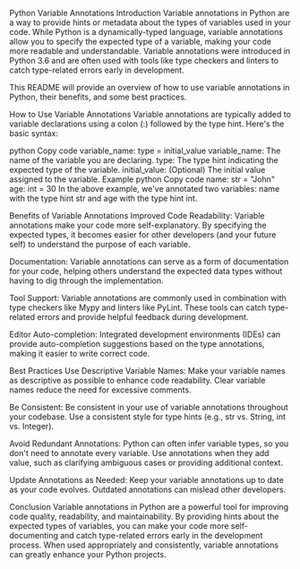 Python Variable Annotations
Introduction
Variable annotations in Python are a way to provide hints or metadata about the types of variables used in your code. While Python is a dynamically-typed language, variable annotations allow you to specify the expected type of a variable, making your code more readable and understandable. Variable annotations were introduced in Python 3.6 and are often used with tools like type checkers and linters to catch type-related errors early in development.

This README will provide an overview of how to use variable annotations in Python, their benefits, and some best practices.

How to Use Variable Annotations
Variable annotations are typically added to variable declarations using a colon (:) followed by the type hint. Here's the basic syntax:

python
Copy code
variable_name: type = initial_value
variable_name: The name of the variable you are declaring.
type: The type hint indicating the expected type of the variable.
initial_value: (Optional) The initial value assigned to the variable.
Example
python
Copy code
name: str = "John"
age: int = 30
In the above example, we've annotated two variables: name with the type hint str and age with the type hint int.

Benefits of Variable Annotations
Improved Code Readability: Variable annotations make your code more self-explanatory. By specifying the expected types, it becomes easier for other developers (and your future self) to understand the purpose of each variable.

Documentation: Variable annotations can serve as a form of documentation for your code, helping others understand the expected data types without having to dig through the implementation.

Tool Support: Variable annotations are commonly used in combination with type checkers like Mypy and linters like PyLint. These tools can catch type-related errors and provide helpful feedback during development.

Editor Auto-completion: Integrated development environments (IDEs) can provide auto-completion suggestions based on the type annotations, making it easier to write correct code.

Best Practices
Use Descriptive Variable Names: Make your variable names as descriptive as possible to enhance code readability. Clear variable names reduce the need for excessive comments.

Be Consistent: Be consistent in your use of variable annotations throughout your codebase. Use a consistent style for type hints (e.g., str vs. String, int vs. Integer).

Avoid Redundant Annotations: Python can often infer variable types, so you don't need to annotate every variable. Use annotations when they add value, such as clarifying ambiguous cases or providing additional context.

Update Annotations as Needed: Keep your variable annotations up to date as your code evolves. Outdated annotations can mislead other developers.

Conclusion
Variable annotations in Python are a powerful tool for improving code quality, readability, and maintainability. By providing hints about the expected types of variables, you can make your code more self-documenting and catch type-related errors early in the development process. When used appropriately and consistently, variable annotations can greatly enhance your Python projects.


